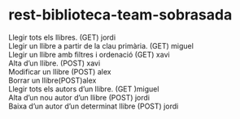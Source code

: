 # rest-biblioteca-team-sobrasada
Llegir tots els llibres. (GET) jordi<br>
Llegir un llibre a partir de la clau primària. (GET) miguel<br>
Llegir un llibre amb filtres i ordenació (GET) xavi<br>
Alta d’un llibre. (POST)  xavi<br>
Modificar un llibre (POST) alex<br>
Borrar un llibre(POST)alex<br>
Llegir tots els autors d’un llibre. (GET )miguel<br>
Alta d’un nou autor d’un llibre (POST) jordi<br>
Baixa d’un autor d’un determinat llibre (POST) jordi<br>
